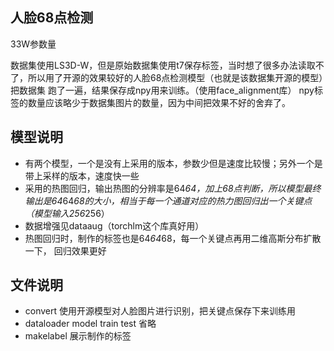 人脸68点检测
-
33W参数量

数据集使用LS3D-W，但是原始数据集使用t7保存标签，当时想了很多办法读取不了，所以用了开源的效果较好的人脸68点检测模型（也就是该数据集开源的模型）把数据集
跑了一遍，结果保存成npy用来训练。（使用face_alignment库）
npy标签的数量应该略少于数据集图片的数量，因为中间把效果不好的舍弃了。

模型说明
-
- 有两个模型，一个是没有上采用的版本，参数少但是速度比较慢；另外一个是带上采样的版本，速度快一些
- 采用的热图回归，输出热图的分辨率是64*64，加上68点判断，所以模型最终输出是64*64*68的大小，相当于每一个通道对应的热力图回归出一个关键点（模型输入256*256）
- 数据增强见dataaug（torchlm这个库真好用）
- 热图回归时，制作的标签也是64*64*68，每一个关键点再用二维高斯分布扩散一下， 回归效果更好

文件说明
-

- convert 使用开源模型对人脸图片进行识别，把关键点保存下来训练用
- dataloader model train test 省略
- makelabel 展示制作的标签